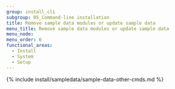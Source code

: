 ```yaml
---
group: install_cli
subgroup: 05_Command-line installation
title: Remove sample data modules or update sample data
menu_title: Remove sample data modules or update sample data
menu_node:
menu_order: 6
functional_areas:
  - Install
  - System
  - Setup
---
```


{% include install/sampledata/sample-data-other-cmds.md %}
